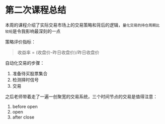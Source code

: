 # 第二次课程总结
本周的课程介绍了实际交易市场上的交易策略和背后的逻辑，`量化交易的持仓周期比较短`是令我影响最深刻的一点

策略评价指标：
>收益率 = (收盘价-昨日收盘价)/昨日收盘价

自动化交易的步骤：
1. 准备待买股票集合
2. 检测择时信号
3. 交易

之后老师带着走了一遍一创聚宽的交易系统，三个时间节点的交易是值得注意：
1. before open
2. open
3. after close
